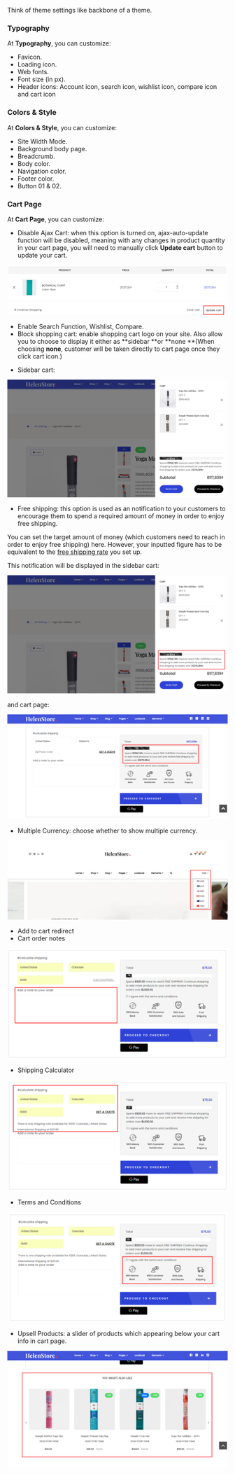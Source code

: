 Think of theme settings like backbone of a theme.

### Typography
At **Typography**, you can customize:
 * Favicon.
 * Loading icon.
 * Web fonts.
 * Font size (in px).
 * Header icons: Account icon, search icon, wishlist icon, compare icon and cart icon
 
### Colors & Style
At **Colors & Style**, you can customize:
 * Site Width Mode.
 * Background body page.
 * Breadcrumb.
 * Body color.
 * Navigation color.
 * Footer color.
 * Button 01 & 02.
 
### Cart Page
At **Cart Page**, you can customize:
 * Disable Ajax Cart: when this option is turned on, ajax-auto-update function will be disabled, meaning with any changes in product quantity in your cart page, you will need to manually click **Update cart** button to update your cart.
 
  ![](/assets/disable-ajax-cart.png) 
  
 * Enable Search Function, Wishlist, Compare.
 * Block shopping cart: enable shopping cart logo on your site. Also allow you to choose to display it either as **sidebar **or **none **(When choosing **none**, customer will be taken directly to cart page once they click cart icon.)
 
  - Sidebar cart:
  
  ![](/assets/sidebar-cart.png)
  
 * Free shipping: this option is used as an notification to your customers to encourage them to spend a required amount of money in order to enjoy free shipping.
 
 You can set the target amount of money (which customers need to reach in order to enjoy free shipping) here. However, your inputted figure has to be equivalent to the [free shipping rate](https://help.shopify.com/en/manual/shipping/rates-and-methods/free-shipping) you set up. 
 
 This notification will be displayed in the sidebar cart:
 
 ![](/assets/free-ship-notif-cart-sb.png)                
  
 and cart page:
 
 ![](/assets/free-ship-notif-cart-page.png)  
   
 * Multiple Currency: choose whether to show multiple currency.
 
 ![](/assets/multiple_currency.png)
 
 * Add to cart redirect
 * Cart order notes
 
 ![](/assets/order_note.png)
 
 * Shipping Calculator
 
 ![](/assets/shipping_cal.png)
 
 * Terms and Conditions
 
 ![](/assets/term-con.png)
 
 * Upsell Products: a slider of products which appearing below your cart info in cart page. 
 
![](/assets/upsell.png)


   
 
 